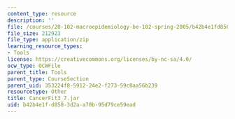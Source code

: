```yaml
---
content_type: resource
description: ''
file: /courses/20-102-macroepidemiology-be-102-spring-2005/b42b4e1fd8503d2aa70b95d79ce59ead_CancerFit3_7.jar
file_size: 212923
file_type: application/zip
learning_resource_types:
- Tools
license: https://creativecommons.org/licenses/by-nc-sa/4.0/
ocw_type: OCWFile
parent_title: Tools
parent_type: CourseSection
parent_uid: 353224f8-5912-24e2-f273-59c0aa56b239
resourcetype: Other
title: CancerFit3_7.jar
uid: b42b4e1f-d850-3d2a-a70b-95d79ce59ead
---
```

